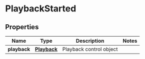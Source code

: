 
# PlaybackStarted

## Properties
Name | Type | Description | Notes
------------ | ------------- | ------------- | -------------
**playback** | [**Playback**](Playback.md) | Playback control object | 




